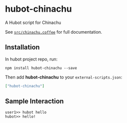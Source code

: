 # hubot-chinachu

A Hubot script for Chinachu

See [`src/chinachu.coffee`](src/chinachu.coffee) for full documentation.

## Installation

In hubot project repo, run:

`npm install hubot-chinachu --save`

Then add **hubot-chinachu** to your `external-scripts.json`:

```json
["hubot-chinachu"]
```

## Sample Interaction

```
user1>> hubot hello
hubot>> hello!
```
